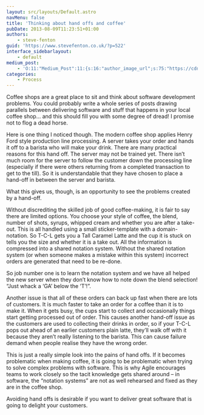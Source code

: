 ```yaml
---
layout: src/layouts/Default.astro
navMenu: false
title: 'Thinking about hand offs and coffee'
pubDate: 2013-08-09T11:23:51+01:00
authors:
    - steve-fenton
guid: 'https://www.stevefenton.co.uk/?p=522'
interface_sidebarlayout:
    - default
medium_post:
    - 'O:11:"Medium_Post":11:{s:16:"author_image_url";s:75:"https://cdn-images-1.medium.com/fit/c/400/400/1*eXkhfEuF41g5W_xnc_ydLA.jpeg";s:10:"author_url";s:38:"https://medium.com/@steve.fenton.co.uk";s:11:"byline_name";N;s:12:"byline_email";N;s:10:"cross_link";s:3:"yes";s:2:"id";s:12:"9a8e4dd77806";s:21:"follower_notification";s:3:"yes";s:7:"license";s:19:"all-rights-reserved";s:14:"publication_id";s:2:"-1";s:6:"status";s:5:"draft";s:3:"url";s:51:"https://medium.com/@steve.fenton.co.uk/9a8e4dd77806";}'
categories:
    - Process
---
```


Coffee shops are a great place to sit and think about software development problems. You could probably write a whole series of posts drawing parallels between delivering software and stuff that happens in your local coffee shop… and this should fill you with some degree of dread! I promise not to flog a dead horse.

Here is one thing I noticed though. The modern coffee shop applies Henry Ford style production line processing. A server takes your order and hands it off to a barista who will make your drink. There are many practical reasons for this hand off. The server may not be trained yet. There isn’t much room for the server to follow the customer down the processing line (especially if there were others returning from a completed transaction to get to the till). So it is understandable that they have chosen to place a hand-off in between the server and barista.

What this gives us, though, is an opportunity to see the problems created by a hand-off.

Without discrediting the skilled job of good coffee-making, it is fair to say there are limited options. You choose your style of coffee, the blend, number of shots, syrups, whipped cream and whether you are after a take-out. This is all handled using a small sticker-template with a domain-notation. So T-C-L gets you a Tall Caramel Latte and the cup it is stuck on tells you the size and whether it is a take out. All the information is compressed into a shared notation system. Without the shared notation system (or when someone makes a mistake within this system) incorrect orders are generated that need to be re-done.

So job number one is to learn the notation system and we have all helped the new server when they don’t know how to note down the blend selection! “Just whack a ‘GA’ below the ‘T’!”.

Another issue is that all of these orders can back up fast when there are lots of customers. It is much faster to take an order for a coffee than it is to make it. When it gets busy, the cups start to collect and occasionally things start getting processed out of order. This causes another hand-off issue as the customers are used to collecting their drinks in order, so if your T-C-L pops out ahead of an earlier customers plain latte, they’ll walk off with it because they aren’t really listening to the barista. This can cause failure demand when people realise they have the wrong order.

This is just a really simple look into the pains of hand offs. If it becomes problematic when making coffee, it is going to be problematic when trying to solve complex problems with software. This is why Agile encourages teams to work closely so the tacit knowledge gets shared around – in software, the “notation systems” are not as well rehearsed and fixed as they are in the coffee shop.

Avoiding hand offs is desirable if you want to deliver great software that is going to delight your customers.